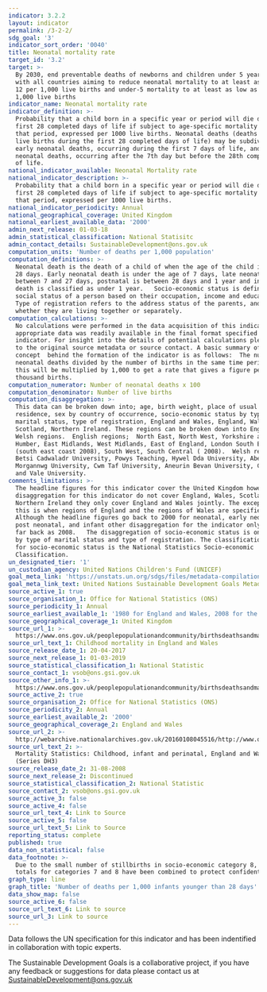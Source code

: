 ```yaml
---
indicator: 3.2.2
layout: indicator
permalink: /3-2-2/
sdg_goal: '3'
indicator_sort_order: '0040'
title: Neonatal mortality rate
target_id: '3.2'
target: >-
  By 2030, end preventable deaths of newborns and children under 5 years of age,
  with all countries aiming to reduce neonatal mortality to at least as low as
  12 per 1,000 live births and under-5 mortality to at least as low as 25 per
  1,000 live births
indicator_name: Neonatal mortality rate
indicator_definition: >-
  Probability that a child born in a specific year or period will die during the
  first 28 completed days of life if subject to age-specific mortality rates of
  that period, expressed per 1000 live births. Neonatal deaths (deaths among
  live births during the first 28 completed days of life) may be subdivided into
  early neonatal deaths, occurring during the first 7 days of life, and late
  neonatal deaths, occurring after the 7th day but before the 28th completed day
  of life.
national_indicator_available: Neonatal Mortality rate
national_indicator_description: >-
  Probability that a child born in a specific year or period will die during the
  first 28 completed days of life if subject to age-specific mortality rates of
  that period, expressed per 1000 live births. 
national_indicator_periodicity: Annual
national_geographical_coverage: United Kingdom
national_earliest_available_data: '2000'
admin_next_release: 01-03-18
admin_statistical_classification: National Statisitc
admin_contact_details: SustainableDevelopment@ons.gov.uk
computation_units: 'Number of deaths per 1,000 population'
computation_definitions: >-
  Neonatal death is the death of a child of when the age of the child is under
  28 days. Early neonatal death is under the age of 7 days, late neonatal is
  between 7 and 27 days, postnatal is between 28 days and 1 year and infant
  death is classified as under 1 year.   Socio-economic status is defined as the
  social status of a person based on their occupation, income and education.  
  Type of registration refers to the address status of the parents, and shows
  whether they are living together or separately.
computation_calculations: >-
  No calculations were performed in the data acquisition of this indicator as
  appropriate data was readily available in the final format specified by this
  indicator. For insight into the details of potential calculations please refer
  to the original source metadata or source contact. A basic summary of the
  concept  behind the formation of the indicator is as follows:  The number of
  neonatal deaths divided by the number of births in the same time period and
  this will be multiplied by 1,000 to get a rate that gives a figure per
  thousand births.
computation_numerator: Number of neonatal deaths x 100
computation_denominator: Number of live births
computation_disaggregation: >-
  This data can be broken down into; age, birth weight, place of usual
  residence, sex by country of occurrence, socio-economic status by type of
  marital status, type of registration, England and Wales, England, Wales,
  Scotland, Northern Ireland. These regions can be broken down into English and
  Welsh regions.  English regions;  North East, North West, Yorkshire and The
  Humber, East Midlands, West Midlands, East of England, London South East
  (south east coast 2008), South West, South Central ( 2008).  Welsh regions;
  Betsi Cadwaladr University, Powys Teaching, Hywel Dda University, Abertawe Bro
  Morgannwg University, Cwm Taf University, Aneurin Bevan University, Cardiff
  and Vale University.
comments_limitations: >-
  The headline figures for this indicator cover the United Kingdom however the
  disaggregation for this indicator do not cover England, Wales, Scotland and
  Northern Ireland they only cover England and Wales jointly. The exception to
  this is when regions of England and the regions of Wales are specified.
  Although the headline figures go back to 2000 for neonatal, early neonatal,
  post neonatal, and infant other disaggregation for the indicator only go as
  far back as 2008.   The disaggregation of socio-economic status is only shown
  by type of marital status and type of registration. The classification used
  for socio-economic status is the National Statistics Socio-economic
  Classification.
un_designated_tier: '1'
un_custodian_agency: United Nations Children's Fund (UNICEF)
goal_meta_link: 'https://unstats.un.org/sdgs/files/metadata-compilation/Metadata-Goal-3.pdf'
goal_meta_link_text: United Nations Sustainable Development Goals Metadata (PDF 225 KB)
source_active_1: true
source_organisation_1: Office for National Statistics (ONS)
source_periodicity_1: Annual
source_earliest_available_1: '1980 for England and Wales, 2008 for the whole of the United Kingdom.'
source_geographical_coverage_1: United Kingdom
source_url_1: >-
  https://www.ons.gov.uk/peoplepopulationandcommunity/birthsdeathsandmarriages/deaths/datasets/childmortalitystatisticschildhoodinfantandperinatalchildhoodinfantandperinatalmortalityinenglandandwales
source_url_text_1: Childhood mortality in England and Wales
source_release_date_1: 20-04-2017
source_next_release_1: 01-03-2019
source_statistical_classification_1: National Statistic
source_contact_1: vsob@ons.gsi.gov.uk
source_other_info_1: >-
  https://www.ons.gov.uk/peoplepopulationandcommunity/birthsdeathsandmarriages/deaths/qmis/childmortalitystatisticsqmi
source_active_2: true
source_organisation_2: Office for National Statistics (ONS)
source_periodicity_2: Annual
source_earliest_available_2: '2000'
source_geographical_coverage_2: England and Wales
source_url_2: >-
  http://webarchive.nationalarchives.gov.uk/20160108045516/http://www.ons.gov.uk/ons/rel/vsob1/mortality-statistics--childhood--infant-and-perinatal--england-and-wales--series-dh3-/index.html
source_url_text_2: >-
  Mortality Statistics: Childhood, infant and perinatal, England and Wales
  (Series DH3)
source_release_date_2: 31-08-2008
source_next_release_2: Discontinued
source_statistical_classification_2: National Statistic
source_contact_2: vsob@ons.gsi.gov.uk
source_active_3: false
source_active_4: false
source_url_text_4: Link to Source
source_active_5: false
source_url_text_5: Link to Source
reporting_status: complete
published: true
data_non_statistical: false
data_footnote: >-
  Due to the small number of stillbirths in socio-economic category 8, the
  totals for categories 7 and 8 have been combined to protect confidentiality
graph_type: line
graph_title: 'Number of deaths per 1,000 infants younger than 28 days'
data_show_map: false
source_active_6: false
source_url_text_6: Link to source
source_url_3: Link to source
---
```

Data follows the UN specification for this indicator and has been indentified in collaboration with topic experts.
  
The Sustainable Development Goals is a collaborative project, if you have any feedback or suggestions for data please contact us at <SustainableDevelopment@ons.gov.uk>
